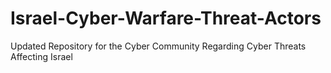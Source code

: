# Israel-Cyber-Warfare-Threat-Actors
Updated Repository for the Cyber Community Regarding Cyber Threats Affecting Israel
